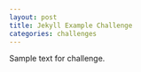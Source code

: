 ```yaml
---
layout: post
title: Jekyll Example Challenge
categories: challenges
---
```


Sample text for challenge.